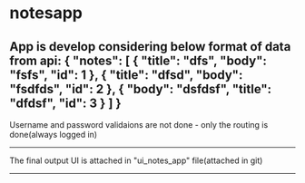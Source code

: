 # notesapp


App is develop considering below format of data from api:
{
  "notes": [
    {
      "title": "dfs",
      "body": "fsfs",
      "id": 1
    },
    {
      "title": "dfsd",
      "body": "fsdfds",
      "id": 2
    },
    {
      "body": "dsfdsf",
      "title": "dfdsf",
      "id": 3
    }
  ]
}
----------------------------------------------------------------------------------------
Username and password validaions are not done - only the routing is done(always logged in)

-------------------------------------------------------------------------------------

The final output UI is attached in "ui_notes_app" file(attached in git)

----------------------------------------------------------------
